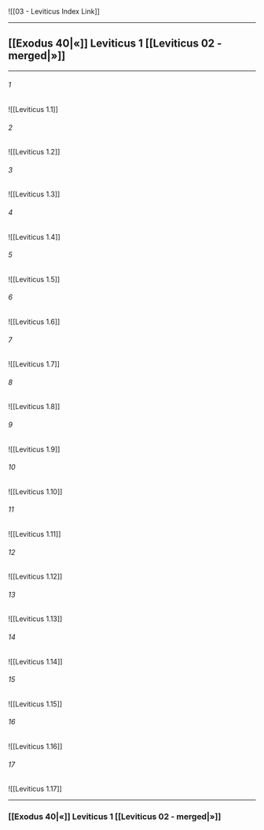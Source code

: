 ![[03 - Leviticus Index Link]]

---
##  [[Exodus 40|«]] Leviticus 1 [[Leviticus 02 - merged|»]]

---

###### 1
![[Leviticus 1.1]] 

###### 2
![[Leviticus 1.2]] 

###### 3
![[Leviticus 1.3]] 

###### 4
![[Leviticus 1.4]]

###### 5 
![[Leviticus 1.5]] 

###### 6
![[Leviticus 1.6]] 

###### 7
![[Leviticus 1.7]] 

###### 8
![[Leviticus 1.8]] 

###### 9
![[Leviticus 1.9]] 

###### 10
![[Leviticus 1.10]] 

###### 11
![[Leviticus 1.11]] 

###### 12
![[Leviticus 1.12]]

###### 13
![[Leviticus 1.13]] 

###### 14
![[Leviticus 1.14]] 

###### 15
![[Leviticus 1.15]]

###### 16
![[Leviticus 1.16]] 

###### 17
![[Leviticus 1.17]]


---
###  [[Exodus 40|«]] Leviticus 1 [[Leviticus 02 - merged|»]]